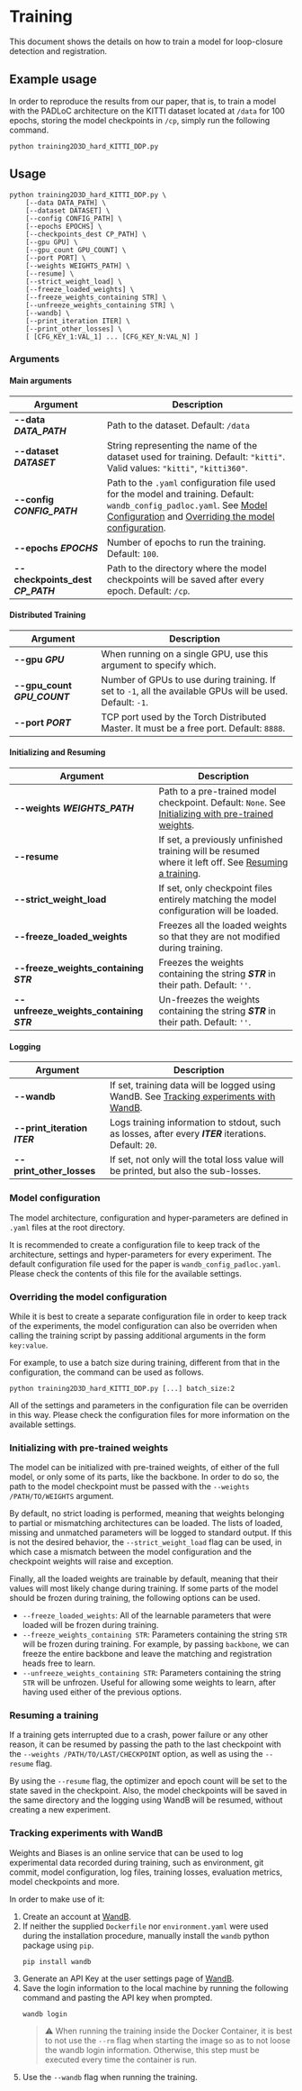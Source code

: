 # Training

This document shows the details on how to train a model for loop-closure detection and registration.

## Example usage

In order to reproduce the results from our paper, that is, to train a model with the PADLoC architecture on the KITTI dataset located at `/data` for 100 epochs, storing the model checkpoints in `/cp`, simply run the following command. 

```shell
python training2D3D_hard_KITTI_DDP.py 
```

## Usage

```shell
python training2D3D_hard_KITTI_DDP.py \
    [--data DATA_PATH] \
    [--dataset DATASET] \
    [--config CONFIG_PATH] \
    [--epochs EPOCHS] \
    [--checkpoints_dest CP_PATH] \
    [--gpu GPU] \
    [--gpu_count GPU_COUNT] \
    [--port PORT] \
    [--weights WEIGHTS_PATH] \
    [--resume] \
    [--strict_weight_load] \
    [--freeze_loaded_weights] \
    [--freeze_weights_containing STR] \
    [--unfreeze_weights_containing STR] \
    [--wandb] \
    [--print_iteration ITER] \ 
    [--print_other_losses] \
    [ [CFG_KEY_1:VAL_1] ... [CFG_KEY_N:VAL_N] ]
```

### Arguments

#### Main arguments
| Argument                                               | Description                                                                                                                                                                                                                                 |
|--------------------------------------------------------|---------------------------------------------------------------------------------------------------------------------------------------------------------------------------------------------------------------------------------------------|
| __--data__ ___DATA_PATH___                             | Path to the dataset. Default: `/data`                                                                                                                                                                                                       |
| __--dataset__ ___DATASET___                            | String representing the name of the dataset used for training. Default: `"kitti"`. Valid values: `"kitti"`, `"kitti360"`.                                                                                                                   |
| __--config__ ___CONFIG_PATH___                         | Path to the `.yaml` configuration file used for the model and training. Default: `wandb_config_padloc.yaml`. See [Model Configuration](#model-configuration) and [Overriding the model configuration](#overriding-the-model-configuration). |
| __--epochs__ ___EPOCHS___                              | Number of epochs to run the training. Default: `100`.                                                                                                                                                                                       |
| __--checkpoints_dest__ ___CP_PATH___                   | Path to the directory where the model checkpoints will be saved after every epoch. Default: `/cp`.                                                                                                                                          |

#### Distributed Training

| Argument                             | Description                                                                                                |
|--------------------------------------|------------------------------------------------------------------------------------------------------------|
| __--gpu__ ___GPU___                  | When running on a single GPU, use this argument to specify which.                                          |
| __--gpu_count__ ___GPU_COUNT___      | Number of GPUs to use during training. If set to `-1`, all the available GPUs will be used. Default: `-1`. |
| __--port__ ___PORT___                | TCP port used by the Torch Distributed Master. It must be a free port. Default: `8888`.                    |

#### Initializing and Resuming

| Argument                                    | Description                                                                                                                                   |
|---------------------------------------------|-----------------------------------------------------------------------------------------------------------------------------------------------|
| __--weights__ ___WEIGHTS_PATH___            | Path to a pre-trained model checkpoint. Default: `None`. See [Initializing with pre-trained weights](#initializing-with-pre-trained-weights). |
| __--resume__                                | If set, a previously unfinished training will be resumed where it left off. See [Resuming a training](#resuming-a-training).                  |
| __--strict_weight_load__                    | If set, only checkpoint files entirely matching the model configuration will be loaded.                                                       |
| __--freeze_loaded_weights__                 | Freezes all the loaded weights so that they are not modified during training.                                                                 |
| __--freeze_weights_containing__ ___STR___   | Freezes the weights containing the string ___STR___ in their path. Default: `''`.                                                             |
| __--unfreeze_weights_containing__ ___STR___ | Un-freezes the weights containing the string ___STR___ in their path. Default: `''`.                                                          |

#### Logging
| Argument                         | Description                                                                                                                |
|----------------------------------|----------------------------------------------------------------------------------------------------------------------------|
| __--wandb__                      | If set, training data will be logged using WandB. See [Tracking experiments with WandB](#tracking-experiments-with-wandb). |
| __--print_iteration__ ___ITER___ | Logs training information to stdout, such as losses, after every ___ITER___ iterations. Default: `20`.                     |
| __--print_other_losses__         | If set, not only will the total loss value will be printed, but also the sub-losses.                                       |

### Model configuration

The model architecture, configuration and hyper-parameters are defined in `.yaml` files at the root directory.

It is recommended to create a configuration file to keep track of the architecture, settings and hyper-parameters for every experiment.
The default configuration file used for the paper is `wandb_config_padloc.yaml`. Please check the contents of this file for the available settings.

### Overriding the model configuration

While it is best to create a separate configuration file in order to keep track of the experiments,
the model configuration can also be overriden when calling the training script by passing additional arguments in the
form `key:value`.

For example, to use a batch size during training, different from that in the configuration, the command can be used as follows.
```shell
python training2D3D_hard_KITTI_DDP.py [...] batch_size:2
```

All of the settings and parameters in the configuration file can be overriden in this way. 
Please check the configuration files for more information on the available settings.

### Initializing with pre-trained weights

The model can be initialized with pre-trained weights, of either of the full model, or only some of its parts, like the backbone.
In order to do so, the path to the model checkpoint must be passed with the `--weights /PATH/TO/WEIGHTS` argument.

By default, no strict loading is performed, meaning that weights belonging to partial or mismatching architectures can
be loaded. The lists of loaded, missing and unmatched parameters will be logged to standard output.
If this is not the desired behavior, the `--strict_weight_load` flag can be used, in which case a mismatch between the
model configuration and the checkpoint weights will raise and exception.

Finally, all the loaded weights are trainable by default, meaning that their values will most likely change during training.
If some parts of the model should be frozen during training, the following options can be used.
* `--freeze_loaded_weights`: All of the learnable parameters that were loaded will be frozen during training.
* `--freeze_weights_containing STR`: Parameters containing the string `STR` will be frozen during training. For example, by passing `backbone`, we can freeze the entire backbone and leave the matching and registration heads free to learn.
* `--unfreeze_weights_containing STR`: Parameters containing the string `STR` will be unfrozen. Useful for allowing some weights to learn, after having used either of the previous options.

### Resuming a training

If a training gets interrupted due to a crash, power failure or any other reason, it can be resumed by passing the path to the last checkpoint with the `--weights /PATH/TO/LAST/CHECKPOINT` option, as well as using the `--resume` flag.

By using the `--resume` flag, the optimizer and epoch count will be set to the state saved in the checkpoint. Also, the model checkpoints will be saved in the same directory and the logging using WandB will be resumed, without creating a new experiment.

### Tracking experiments with WandB
Weights and Biases is an online service that can be used to log experimental data recorded
during training, such as environment, git commit, model configuration, log files, training losses, evaluation metrics, model checkpoints and more.

In order to make use of it:
1. Create an account at [WandB](https://wandb.ai/).
2. If neither the supplied `Dockerfile` nor `environment.yaml` were used during the installation procedure,
manually install the `wandb` python package using `pip`.
    ```shell
    pip install wandb
    ```
3. Generate an API Key at the user settings page of [WandB](https://wandb.ai/).
4. Save the login information to the local machine by running the following command and pasting the API key when prompted.
    ```shell
    wandb login 
    ```
   > &#x26a0;&#xfe0f; When running the training inside the Docker Container, it is best to not use the `--rm` flag when starting the image so as to not loose the wandb login information.
   > Otherwise, this step must be executed every time the container is run.
5. Use the `--wandb` flag when running the training.